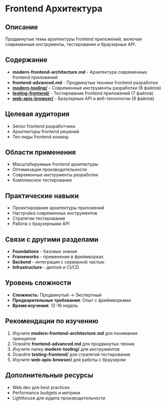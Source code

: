 # Frontend Архитектура

## Описание
Продвинутые темы архитектуры frontend приложений, включая современные инструменты, тестирование и браузерные API.

## Содержание
- **modern-frontend-architecture.md** - Архитектура современных frontend приложений
- **frontend-advanced.md** - Продвинутые техники frontend разработки
- **[modern-tooling/](./modern-tooling/)** - Современные инструменты разработки (8 файлов)
- **[testing-frontend/](./testing-frontend/)** - Тестирование frontend приложений (7 файлов)
- **[web-apis-browser/](./web-apis-browser/)** - Браузерные API и веб-технологии (8 файлов)

## Целевая аудитория
- Senior frontend разработчики
- Архитекторы frontend решений
- Тех-лиды frontend команд

## Области применения
- Масштабируемые frontend архитектуры
- Оптимизация производительности
- Современные инструменты разработки
- Комплексное тестирование

## Практические навыки
- Проектирование архитектуры приложений
- Настройка современных инструментов
- Стратегии тестирования
- Работа с браузерными API

## Связи с другими разделами
- **Foundations** - базовые знания
- **Frameworks** - применение в фреймворках
- **Backend** - интеграция с серверной частью
- **Infrastructure** - деплой и CI/CD

## Уровень сложности
- **Сложность**: Продвинутый → Экспертный
- **Предварительные требования**: Опыт с фреймворками
- **Время изучения**: 12-16 недель

## Рекомендации по изучению
1. Изучите **modern-frontend-architecture.md** для понимания принципов
2. Освойте **frontend-advanced.md** для продвинутых техник
3. Изучите папку **modern-tooling/** для инструментов
4. Освойте **testing-frontend/** для стратегий тестирования
5. Изучите **web-apis-browser/** для работы с браузером

## Дополнительные ресурсы
- Web.dev для best practices
- Performance budgets и метрики
- Lighthouse для аудита производительности 